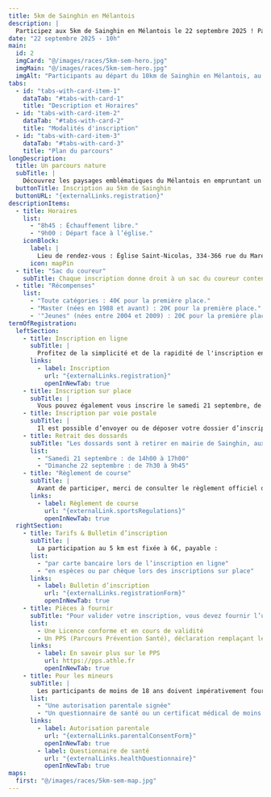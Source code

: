 ```yaml
---
title: 5km de Sainghin en Mélantois
description: |
  Participez aux 5km de Sainghin en Mélantois le 22 septembre 2025 ! Parcours nature certifié, échauffement, récompenses, inscription en ligne ou sur place. Tous les détails, horaires et modalités disponibles ici.
date: "22 septembre 2025 - 10h"
main:
  id: 2
  imgCard: "@/images/races/5km-sem-hero.jpg"
  imgMain: "@/images/races/5km-sem-hero.jpg"
  imgAlt: "Participants au départ du 10km de Sainghin en Mélantois, au centre du village"
tabs:
  - id: "tabs-with-card-item-1"
    dataTab: "#tabs-with-card-1"
    title: "Description et Horaires"
  - id: "tabs-with-card-item-2"
    dataTab: "#tabs-with-card-2"
    title: "Modalités d'inscription"
  - id: "tabs-with-card-item-3"
    dataTab: "#tabs-with-card-3"
    title: "Plan du parcours"
longDescription:
  title: Un parcours nature
  subTitle: |
    Découvrez les paysages emblématiques du Mélantois en empruntant un itinéraire nature qui vous mène à travers le Bois de la Noyelle et le long des rives paisibles de la Marque. Composé à 70 % de sentiers, ce parcours se rapproche davantage de l’esprit trail que de la course sur route classique.
  buttonTitle: Inscription au 5km de Sainghin
  buttonURL: "{externalLinks.registration}"
descriptionItems:
  - title: Horaires
    list:
      - "8h45 : Échauffement libre."
      - "9h00 : Départ face à l’église."
    iconBlock:
      label: |
        Lieu de rendez-vous : Église Saint-Nicolas, 334-366 rue du Maréchal Leclerc, 59262 Sainghin en Mélantois.
      icon: mapPin
  - title: "Sac du coureur"
    subTitle: Chaque inscription donne droit à un sac du coureur contenant le dossard et un porte-gourde aux couleurs de l’événement.
  - title: "Récompenses"
    list:
      - "Toute catégories : 40€ pour la première place."
      - "Master (nées en 1988 et avant) : 20€ pour la première place."
      - '"Jeunes" (nées entre 2004 et 2009) : 20€ pour la première place.'
termOfRegistration:
  leftSection:
    - title: Inscription en ligne
      subTitle: |
        Profitez de la simplicité et de la rapidité de l'inscription en ligne, accessible jusqu’au samedi 21 septembre à 12h00. Gagnez du temps le jour J en vous inscrivant à l’avance, depuis chez vous.
      links:
        - label: Inscription
          url: "{externalLinks.registration}"
          openInNewTab: true
    - title: Inscription sur place
      subTitle: |
        Vous pouvez également vous inscrire le samedi 21 septembre, de 14h00 à 17h00, directement à la Maison des Associations de Sainghin (210 boulevard du Maréchal Leclerc). Veillez à venir muni des documents requis pour finaliser votre inscription.
    - title: Inscription par voie postale
      subTitle: |
        Il est possible d’envoyer ou de déposer votre dossier d’inscription aux mairies de Sainghin ou de Péronne en Mélantois. Attention : les dossiers doivent être reçus au plus tard le mercredi 18 septembre. Pensez à anticiper les délais postaux.
    - title: Retrait des dossards
      subTitle: "Les dossards sont à retirer en mairie de Sainghin, aux horaires suivants :"
      list:
        - "Samedi 21 septembre : de 14h00 à 17h00"
        - "Dimanche 22 septembre : de 7h30 à 9h45"
    - title: "Règlement de course"
      subTitle: |
        Avant de participer, merci de consulter le règlement officiel de la course, qui précise l’ensemble des modalités de participation, consignes de sécurité, et règles sportives.
      links:
        - label: Règlement de course
          url: "{externalLink.sportsRegulations}"
          openInNewTab: true
  rightSection:
    - title: Tarifs & Bulletin d’inscription
      subTitle: |
        La participation au 5 km est fixée à 6€, payable :
      list:
        - "par carte bancaire lors de l’inscription en ligne"
        - "en espèces ou par chèque lors des inscriptions sur place"
      links:
        - label: Bulletin d’inscription
          url: "{externalLinks.registrationForm}"
          openInNewTab: true
    - title: Pièces à fournir
      subTitle: "Pour valider votre inscription, vous devez fournir l’un des deux documents suivants :"
      list:
        - Une Licence conforme et en cours de validité
        - Un PPS (Parcours Prévention Santé), déclaration remplaçant le certificat médical pour les non licenciés.
      links:
        - label: En savoir plus sur le PPS
          url: https://pps.athle.fr
          openInNewTab: true
    - title: Pour les mineurs
      subTitle: |
        Les participants de moins de 18 ans doivent impérativement fournir :
      list:
        - "Une autorisation parentale signée"
        - "Un questionnaire de santé ou un certificat médical de moins de 6 mois"
      links:
        - label: Autorisation parentale
          url: "{externalLinks.parentalConsentForm}"
          openInNewTab: true
        - label: Questionnaire de santé
          url: "{externalLinks.healthQuestionnaire}"
          openInNewTab: true
maps:
  first: "@/images/races/5km-sem-map.jpg"
---
```

